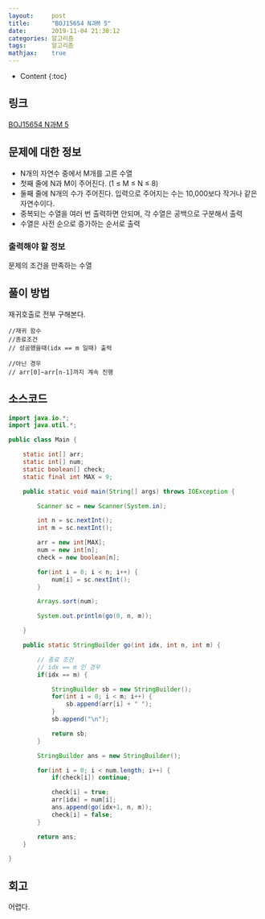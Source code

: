 ```yaml
---
layout:     post
title:      "BOJ15654 N과M 5"
date:       2019-11-04 21:30:12
categories: 알고리즘
tags:       알고리즘
mathjax:    true
---
```


* Content
{:toc}

## 링크

[BOJ15654 N과M 5](https://www.acmicpc.net/problem/15654)



## 문제에 대한 정보

- N개의 자연수 중에서 M개를 고른 수열
- 첫째 줄에 N과 M이 주어진다. (1 ≤ M ≤ N ≤ 8)
- 둘째 줄에 N개의 수가 주어진다. 입력으로 주어지는 수는 10,000보다 작거나 같은 자연수이다.
- 중복되는 수열을 여러 번 출력하면 안되며, 각 수열은 공백으로 구분해서 출력
- 수열은 사전 순으로 증가하는 순서로 출력

### 출력해야 할 정보

문제의 조건을 만족하는 수열

## 풀이 방법

재귀호출로 전부 구해본다.

```text
//재귀 함수
//종료조건
// 성공했을때(idx == m 일때) 출력

//아닌 경우
// arr[0]~arr[n-1]까지 계속 진행
```

## 소스코드

```java
import java.io.*;
import java.util.*;

public class Main {

	static int[] arr;
	static int[] num;
	static boolean[] check;
	static final int MAX = 9;

	public static void main(String[] args) throws IOException {

		Scanner sc = new Scanner(System.in);

		int n = sc.nextInt();
		int m = sc.nextInt();

		arr = new int[MAX];
		num = new int[n];
		check = new boolean[n];

		for(int i = 0; i < n; i++) {
			num[i] = sc.nextInt();
		}

		Arrays.sort(num);

		System.out.println(go(0, n, m));

	}

	public static StringBuilder go(int idx, int n, int m) {

		// 종료 조건
		// idx == m 인 경우
		if(idx == m) {

			StringBuilder sb = new StringBuilder();
			for(int i = 0; i < m; i++) {
				sb.append(arr[i] + " ");
			}
			sb.append("\n");

			return sb;
		}

		StringBuilder ans = new StringBuilder();

		for(int i = 0; i < num.length; i++) {
			if(check[i]) continue;

			check[i] = true;
			arr[idx] = num[i];
			ans.append(go(idx+1, n, m));
			check[i] = false;
		}

		return ans;
	}

}
```

## 회고

어렵다.
